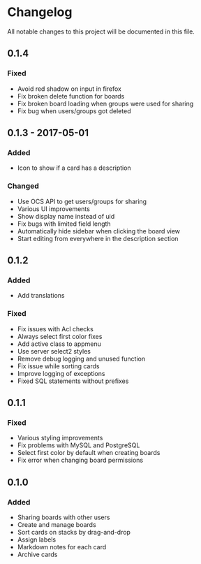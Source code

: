 # Changelog
All notable changes to this project will be documented in this file.

## 0.1.4

### Fixed

- Avoid red shadow on input in firefox
- Fix broken delete function for boards
- Fix broken board loading when groups were used for sharing
- Fix bug when users/groups got deleted

## 0.1.3 - 2017-05-01

### Added

- Icon to show if a card has a description

### Changed

- Use OCS API to get users/groups for sharing
- Various UI improvements
- Show display name instead of uid
- Fix bugs with limited field length
- Automatically hide sidebar when clicking the board view
- Start editing from everywhere in the description section


## 0.1.2
### Added
- Add translations

### Fixed
- Fix issues with Acl checks
- Always select first color fixes
- Add active class to appmenu
- Use server select2 styles
- Remove debug logging and unused function
- Fix issue while sorting cards
- Improve logging of exceptions
- Fixed SQL statements without prefixes

## 0.1.1
### Fixed
- Various styling improvements
- Fix problems with MySQL and PostgreSQL 
- Select first color by default when creating boards
- Fix error when changing board permissions

## 0.1.0
### Added
- Sharing boards with other users
- Create and manage boards 
- Sort cards on stacks by drag-and-drop
- Assign labels
- Markdown notes for each card
- Archive cards 

